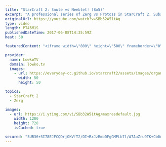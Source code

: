 ```yaml
---
title: "StarCraft 2: Snute vs Neeblet! (Bo5)"
excerpt: "A professional series of Zerg vs Protoss in StarCraft 2. Subscribe for more videos: http://lowko.tv/youtube More Starcraft 2 casts: https://goo.gl/aQC8uV  In this best of 5 series we see both players go for similar strategies. Neeblet focuses on a Stargate opener into the standard quick third base and"
originalUrl: https://youtube.com/watch?v=SBb32W51tAg
type: video
length: PT45M1S
publishedDateTime: 2017-06-08T14:35:59Z
heat: 50

featuredContent: "<iframe width=\"800\" height=\"500\" frameborder=\"0\" src=\"https://www.youtube.com/embed/SBb32W51tAg\" allow=\"accelerometer; autoplay; encrypted-media; gyroscope; picture-in-picture\" allowfullscreen></iframe>"

provider:
  name: LowkoTV
  domain: lowko.tv
  images:
    - url: https://everyday-cc.github.io/starcraft2/assets/images/organizations/lowko.tv-50x50.jpg
      width: 50
      height: 50

topics:
  - StarCraft 2
  - Zerg

images:
  - url: https://i.ytimg.com/vi/SBb32W51tAg/maxresdefault.jpg
    width: 1280
    height: 720
    isCached: true

secured: "5UR36+3I78EJFCQDrjOKVfT2/OI+RxJzRmbDFgGMPLb7l/A7AuZru9TK+Cb0mNwbFCXzoasnudYtckjhsGPZSB0ZPdQ0d1Nue2e0BlpoEFgqcgP7tWRJlt2uiLZ9two0G/gcZzXno8QrNqyuyoSBfWCWAYWXUWshYviHklWpf5isq95nJAEAL14mq4eIPOw5e6PaDYPBBQtSdX5VOg1/if/2N9CzG1B0gIrR+wr6BmW25038vMov2YcTvejkRd8Y3BLUwrZEo0VdJc9fKob3aNjxGDjMW0Wm5E9frVWGsk2LpyFUOX/B8bixJ4RkAk0Q9wAwGJ+vF9h7Q6hAMl7YyppsKj2T+KdeuflBwXYQdeFccHPHLZU/x22GG6B1CjcJfM8Ed5zxwKlfAyAgq7QBMFvr2l3AgS08NbAxHnkv2Hw=;54oP6veT4SWCUoeSdyx44A=="
---
```


